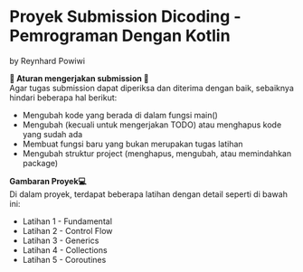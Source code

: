 # Proyek Submission Dicoding - Pemrograman Dengan Kotlin
by Reynhard Powiwi

**📝 Aturan mengerjakan submission 📝**<br>
Agar tugas submission dapat diperiksa dan diterima dengan baik, sebaiknya hindari beberapa hal berikut:

- Mengubah kode yang berada di dalam fungsi main()
- Mengubah (kecuali untuk mengerjakan TODO) atau menghapus kode yang sudah ada
- Membuat fungsi baru yang bukan merupakan tugas latihan
- Mengubah struktur project (menghapus, mengubah, atau memindahkan package)

**Gambaran Proyek💻**<br>
Di dalam proyek, terdapat beberapa latihan dengan detail seperti di bawah ini:

- Latihan 1 - Fundamental
- Latihan 2 - Control Flow
- Latihan 3 - Generics
- Latihan 4 - Collections
- Latihan 5 - Coroutines
